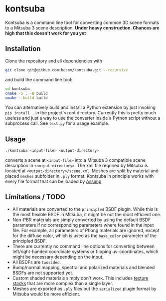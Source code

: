 # kontsuba
Kontsuba is a command line tool for converting common 3D scene formats to a Mitsuba 3 scene description.
**Under heavy construction. Chances are high that this doesn't work for you yet**

## Installation
Clone the repository and all dependencies with
```bash
git clone git@github.com:hesom/kontsuba.git --recursive
```
and build the command line tool:
```bash
cd kontsuba
cmake -S . -B build
cmake --build build
```

You can alternatively build and install a Python extension by just invoking `pip install .` in the project's root directory. Currently this is pretty much useless and just a way to use the converter inside a Python script without a subprocess call. See `test.py` for a usage example.

## Usage
```bash
./kontsuba <input-file> <output-directory>
```
converts a scene at `<input-file>` into a Mitsuba 3 compatible scene description in `<output-directory>`. The xml file required by Mitsuba is located at `<output-directory>/scene.xml`. Meshes are split by material and placed `meshes` subfolder in `.ply` format.
Kontsuba in principle works with every file format that can be loaded by [Assimp](https://github.com/assimp/assimp/blob/master/doc/Fileformats.md)

## Limitations / TODO
- All materials are converted to the `principled` BSDF plugin. While this is the most flexible BSDF in Mitsuba, it might be not the most efficient one.
- Non-PBR materials are simply converted by using the default BSDF parameters if no corresponding parameters where found in the input file. For example, all parameters of Phong materials are ignored, except for the diffuse color, which is used as the `base_color` parameter of the principled BSDF.
- There are currently no command line options for converting between left/right-handed coordinate systems or flipping uv-coordinates, which might be necessary depending on the input.
- All BSDFs are `twosided`.
- Bump/normal mapping, spectral and polarized materials and blended BSDFs are not supported yet.
- Custom shaded materials simply don't work. This includes [texture stacks](https://assimp.sourceforge.net/lib_html/materials.html) that are more complex than a single layer.
- Meshes are exported as `.ply` files but the `serialized` plugin format by Mitsuba would be more efficient.
